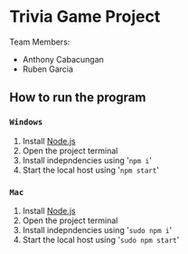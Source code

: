 # Trivia Game Project

Team Members:

- Anthony Cabacungan
- Ruben Garcia

## How to run the program

### `Windows`

1. Install [Node.js](https://nodejs.org/en/download/)
2. Open the project terminal
3. Install indepndencies using '`npm i`'
3. Start the local host using '`npm start`'

### `Mac`

1. Install [Node.js](https://nodejs.org/en/download/)
2. Open the project terminal
3. Install indepndencies using '`sudo npm i`'
3. Start the local host using '`sudo npm start`' 